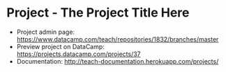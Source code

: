 # Project - The Project Title Here

* Project admin page: https://www.datacamp.com/teach/repositories/1832/branches/master
* Preview project on DataCamp: https://projects.datacamp.com/projects/37
* Documentation: http://teach-documentation.herokuapp.com/projects/